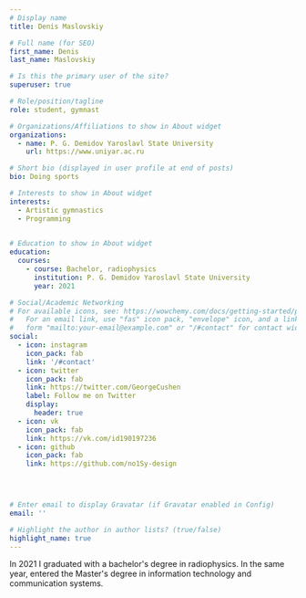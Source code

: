 ```yaml
---
# Display name
title: Denis Maslovskiy

# Full name (for SEO)
first_name: Denis
last_name: Maslovskiy

# Is this the primary user of the site?
superuser: true

# Role/position/tagline
role: student, gymnast

# Organizations/Affiliations to show in About widget
organizations:
  - name: P. G. Demidov Yaroslavl State University
    url: https://www.uniyar.ac.ru

# Short bio (displayed in user profile at end of posts)
bio: Doing sports

# Interests to show in About widget
interests:
  - Artistic gymnastics
  - Programming
  

# Education to show in About widget
education:
  courses:
    - course: Bachelor, radiophysics
      institution: P. G. Demidov Yaroslavl State University
      year: 2021 

# Social/Academic Networking
# For available icons, see: https://wowchemy.com/docs/getting-started/page-builder/#icons
#   For an email link, use "fas" icon pack, "envelope" icon, and a link in the
#   form "mailto:your-email@example.com" or "/#contact" for contact widget.
social:
  - icon: instagram
    icon_pack: fab
    link: '/#contact'
  - icon: twitter
    icon_pack: fab
    link: https://twitter.com/GeorgeCushen
    label: Follow me on Twitter
    display:
      header: true
  - icon: vk
    icon_pack: fab
    link: https://vk.com/id190197236
  - icon: github
    icon_pack: fab
    link: https://github.com/no1Sy-design
  



# Enter email to display Gravatar (if Gravatar enabled in Config)
email: ''

# Highlight the author in author lists? (true/false)
highlight_name: true
---
```


In 2021 I graduated with a bachelor's degree in radiophysics. In the same year, entered the Master's degree in information technology and communication systems.

